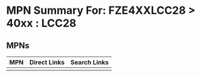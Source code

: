 



# MPN Summary For: FZE4XXLCC28 > 40xx : LCC28

## MPNs
  

|MPN|Direct Links|Search Links|
| :--- | :--- | :--- |
||||
